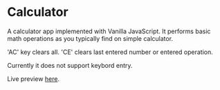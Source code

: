 # Calculator

A calculator app implemented with Vanilla JavaScript. It performs basic math operations as you typically find on simple calculator.

'AC' key clears all.
'CE' clears last entered number or entered operation.

Currently it does not support keybord entry.

Live preview [here](https://pchelka84.github.io/calculator/).
